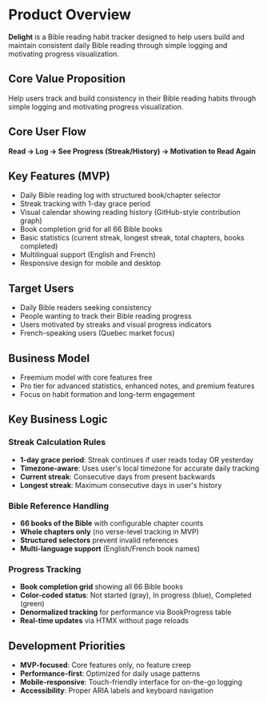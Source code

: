 # Product Overview

**Delight** is a Bible reading habit tracker designed to help users build and maintain consistent daily Bible reading through simple logging and motivating progress visualization.

## Core Value Proposition
Help users track and build consistency in their Bible reading habits through simple logging and motivating progress visualization.

## Core User Flow
**Read → Log → See Progress (Streak/History) → Motivation to Read Again**

## Key Features (MVP)
- Daily Bible reading log with structured book/chapter selector
- Streak tracking with 1-day grace period
- Visual calendar showing reading history (GitHub-style contribution graph)
- Book completion grid for all 66 Bible books
- Basic statistics (current streak, longest streak, total chapters, books completed)
- Multilingual support (English and French)
- Responsive design for mobile and desktop

## Target Users
- Daily Bible readers seeking consistency
- People wanting to track their Bible reading progress
- Users motivated by streaks and visual progress indicators
- French-speaking users (Quebec market focus)

## Business Model
- Freemium model with core features free
- Pro tier for advanced statistics, enhanced notes, and premium features
- Focus on habit formation and long-term engagement

## Key Business Logic

### Streak Calculation Rules
- **1-day grace period**: Streak continues if user reads today OR yesterday
- **Timezone-aware**: Uses user's local timezone for accurate daily tracking
- **Current streak**: Consecutive days from present backwards
- **Longest streak**: Maximum consecutive days in user's history

### Bible Reference Handling
- **66 books of the Bible** with configurable chapter counts
- **Whole chapters only** (no verse-level tracking in MVP)
- **Structured selectors** prevent invalid references
- **Multi-language support** (English/French book names)

### Progress Tracking
- **Book completion grid** showing all 66 Bible books
- **Color-coded status**: Not started (gray), In progress (blue), Completed (green)
- **Denormalized tracking** for performance via BookProgress table
- **Real-time updates** via HTMX without page reloads

## Development Priorities
- **MVP-focused**: Core features only, no feature creep
- **Performance-first**: Optimized for daily usage patterns
- **Mobile-responsive**: Touch-friendly interface for on-the-go logging
- **Accessibility**: Proper ARIA labels and keyboard navigation